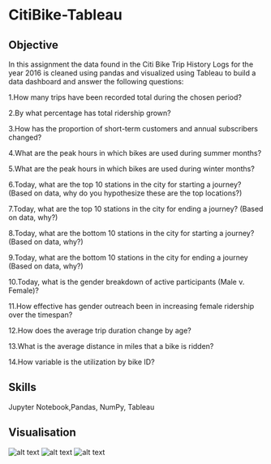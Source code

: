 # CitiBike-Tableau
## Objective
 In this assignment the data found in the Citi Bike Trip History   Logs for the year 2016  is cleaned using pandas and visualized using Tableau to build a data dashboard  and  answer the following questions:
 
 
1.How many trips have been recorded total during the chosen period?

2.By what percentage has total ridership grown?

3.How has the proportion of short-term customers and annual subscribers changed?

4.What are the peak hours in which bikes are used during summer months?

5.What are the peak hours in which bikes are used during winter months?

6.Today, what are the top 10 stations in the city for starting a journey? (Based on data, why do you hypothesize these are the top locations?)

7.Today, what are the top 10 stations in the city for ending a journey? (Based on data, why?)

8.Today, what are the bottom 10 stations in the city for starting a journey? (Based on data, why?)

9.Today, what are the bottom 10 stations in the city for ending a journey (Based on data, why?)

10.Today, what is the gender breakdown of active participants (Male v. Female)?

11.How effective has gender outreach been in increasing female ridership over the timespan?

12.How does the average trip duration change by age?

13.What is the average distance in miles that a bike is ridden?

14.How variable is the utilization by bike ID?

## Skills
Jupyter Notebook,Pandas, NumPy, Tableau

## Visualisation
![alt text](https://github.com/Lalitaeranki/CitiBike-Tableau/blob/master/2019-01-05_2230.png)
![alt text](https://github.com/Lalitaeranki/CitiBike-Tableau/blob/master/2019-01-05_2231.png)
![alt text](https://github.com/Lalitaeranki/CitiBike-Tableau/blob/master/2019-01-05_2231_001.png)
